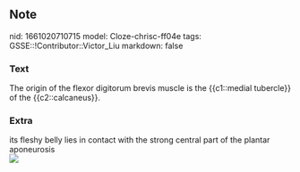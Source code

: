 ## Note
nid: 1661020710715
model: Cloze-chrisc-ff04e
tags: GSSE::!Contributor::Victor_Liu
markdown: false

### Text
The origin of the flexor digitorum brevis muscle is the {{c1::medial tubercle}} of the {{c2::calcaneus}}.

### Extra
<div>
  its fleshy belly lies in contact with the strong central part of
  the plantar aponeurosis
</div><img src=
"paste-9b5446ad522f2c05bcc1f9c4984396dfea0abccf.jpg">
